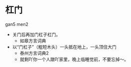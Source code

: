 # 杠门
gan5 men2
+ 关门后再加门杠子杠门。
  * 如皋方言词典
+ 以“门杠子”（粗短木头）一头抵在地上，一头顶住大门
  * 泰州方言词典2
  - 就剩吖你一个人蹾吖家里，晚上临睡觉前，不要忘掉～。
